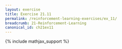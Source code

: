 ```yaml
---
layout: exercise
title: Exercise 21.11
permalink: /reinforcement-learning-exercises/ex_11/
breadcrumb: 21-Reinforcement-Learning
canonical_id: ch21ex11
---
```


{% include mathjax_support %}
